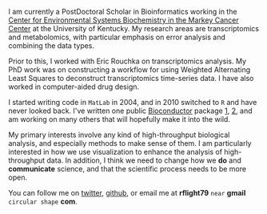 I am currently a PostDoctoral Scholar in Bioinformatics working in the [Center for Environmental Systems Biochemistry in the Markey Cancer Center](http://cesb.uky.edu) at the University of Kentucky. My research areas are transcriptomics and metabolomics, with particular emphasis on error analysis and combining the data types.

Prior to this, I worked with Eric Rouchka on transcriptomics analysis. My PhD work was on constructing a workflow for using Weighted Alternating Least Squares to deconstruct transcriptomics time-series data. I have also worked in computer-aided drug design.

I started writing code in `MatLab` in 2004, and in 2010 switched to `R` and have never looked back. I've written one public  [Bioconductor](http://bioconductor.org) package [1](http://bioconductor.org/packages/release/bioc/html/categoryCompare.html), [2](https://github.com/rmflight/categoryCompare), and am working on many others that will hopefully make it into the wild.

My primary interests involve any kind of high-throughput biological analysis, and especially methods to make sense of them. I am particularly interested in how we use visualization to enhance the analysis of high-throughput data. In addition, I think we need to change how we **do** and **communicate** science, and that the scientific process needs to be more open.

You can follow me on [twitter](https://twitter.com/rmflight), [github](https://github.com/rmflight), or email me at **rflight79** `near` **gmail** `circular shape` **com**.